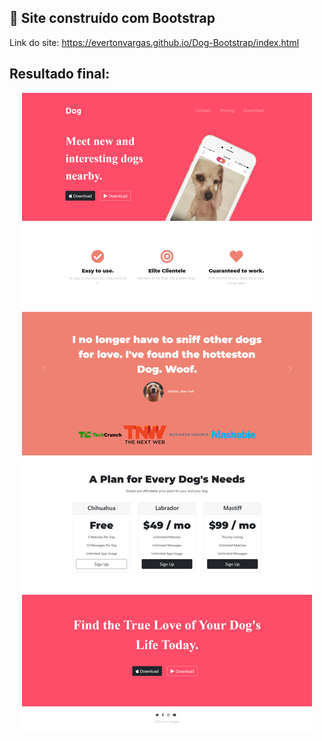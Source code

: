 ## 📁 Site construído com Bootstrap

Link do site: https://evertonvargas.github.io/Dog-Bootstrap/index.html

## Resultado final:
<div align="center" width=960px; >
  <img src="images/screen.png" />
</div>
